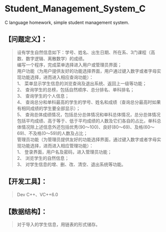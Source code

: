 # Student_Management_System_C
C language homework, simple student management system.  
## 【问题定义】：  
>设有学生自然信息如下：学号、姓名、出生日期、所在系、3门课程（高数、数字逻辑、离散数学）的成绩。  
>编写一个程序，完成菜单选择进入用户或管理员界面；  
>用户功能（为用户提供友好的功能选择界面，用户通过键入数字或者字母实现功能选择，进而进入相应查询功能）：  
>1、	菜单显示学生信息的浏览查询及退出系统、返回上一级等功能；  
>2、	查询学生的总榜，包括自然顺序、总分排名、单科排名；  
>3、	查询学生的个人信息；  
>4、	查询总分和单科最高的学生的学号、姓名和成绩（查询总分最高时如果有相同成绩的学生要全部显示）；   
>5、	查询总体成绩情况，包括总分总体情况和单科总体情况，总分总体情况包括平均成绩、高于等于、低于平均成绩的人数及它们各自的占比，单科总体情况除上述信息外还包括优秀(90～100)、良好(80～69)、及格(60～69)、不及格(0～59)的人数及占比；  
>管理员功能（为管理员提供友好的功能选择界面，通过键入数字或者字母实现功能选择，进而进入相应管理功能）：  
>1、	登录界面，用户名及密码，进入管理员功能；  
>2、	浏览学生的自然信息；  
>3、	对学生信息的增、删、改、清空、退出系统等功能。  
## 【开发工具】：  
>Dev C++、VC++6.0  
## 【数据结构】：   
>对于导入的学生信息，用链表的形式储存。  
